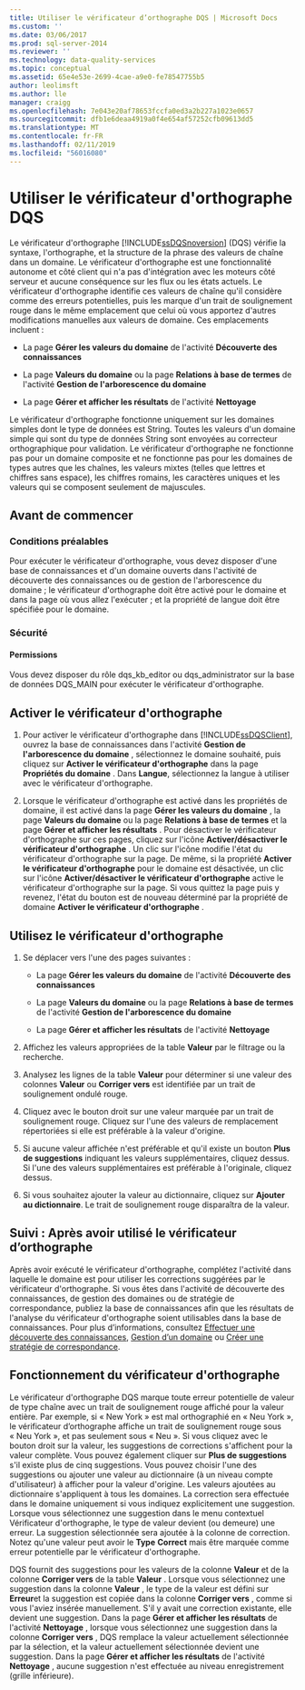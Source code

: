 ```yaml
---
title: Utiliser le vérificateur d’orthographe DQS | Microsoft Docs
ms.custom: ''
ms.date: 03/06/2017
ms.prod: sql-server-2014
ms.reviewer: ''
ms.technology: data-quality-services
ms.topic: conceptual
ms.assetid: 65e4e53e-2699-4cae-a9e0-fe78547755b5
author: leolimsft
ms.author: lle
manager: craigg
ms.openlocfilehash: 7e043e20af78653fccfa0ed3a2b227a1023e0657
ms.sourcegitcommit: dfb1e6deaa4919a0f4e654af57252cfb09613dd5
ms.translationtype: MT
ms.contentlocale: fr-FR
ms.lasthandoff: 02/11/2019
ms.locfileid: "56016080"
---
```

# <a name="use-the-dqs-speller"></a>Utiliser le vérificateur d'orthographe DQS
  Le vérificateur d'orthographe [!INCLUDE[ssDQSnoversion](../includes/ssdqsnoversion-md.md)] (DQS) vérifie la syntaxe, l'orthographe, et la structure de la phrase des valeurs de chaîne dans un domaine. Le vérificateur d'orthographe est une fonctionnalité autonome et côté client qui n'a pas d'intégration avec les moteurs côté serveur et aucune conséquence sur les flux ou les états actuels. Le vérificateur d'orthographe identifie ces valeurs de chaîne qu'il considère comme des erreurs potentielles, puis les marque d'un trait de soulignement rouge dans le même emplacement que celui où vous apportez d'autres modifications manuelles aux valeurs de domaine. Ces emplacements incluent :  
  
-   La page **Gérer les valeurs du domaine** de l'activité **Découverte des connaissances**  
  
-   La page **Valeurs du domaine** ou la page **Relations à base de termes** de l'activité **Gestion de l'arborescence du domaine**  
  
-   La page **Gérer et afficher les résultats** de l'activité **Nettoyage**  
  
 Le vérificateur d'orthographe fonctionne uniquement sur les domaines simples dont le type de données est String. Toutes les valeurs d'un domaine simple qui sont du type de données String sont envoyées au correcteur orthographique pour validation. Le vérificateur d'orthographe ne fonctionne pas pour un domaine composite et ne fonctionne pas pour les domaines de types autres que les chaînes, les valeurs mixtes (telles que lettres et chiffres sans espace), les chiffres romains, les caractères uniques et les valeurs qui se composent seulement de majuscules.  
  
##  <a name="BeforeYouBegin"></a> Avant de commencer  
  
###  <a name="Prerequisites"></a> Conditions préalables  
 Pour exécuter le vérificateur d'orthographe, vous devez disposer d'une base de connaissances et d'un domaine ouverts dans l'activité de découverte des connaissances ou de gestion de l'arborescence du domaine ; le vérificateur d'orthographe doit être activé pour le domaine et dans la page où vous allez l'exécuter ; et la propriété de langue doit être spécifiée pour le domaine.  
  
###  <a name="Security"></a> Sécurité  
  
####  <a name="Permissions"></a> Permissions  
 Vous devez disposer du rôle dqs_kb_editor ou dqs_administrator sur la base de données DQS_MAIN pour exécuter le vérificateur d'orthographe.  
  
##  <a name="Enable"></a> Activer le vérificateur d'orthographe  
  
1.  Pour activer le vérificateur d'orthographe dans [!INCLUDE[ssDQSClient](../includes/ssdqsclient-md.md)], ouvrez la base de connaissances dans l'activité **Gestion de l'arborescence du domaine** , sélectionnez le domaine souhaité, puis cliquez sur **Activer le vérificateur d'orthographe** dans la page **Propriétés du domaine** . Dans **Langue**, sélectionnez la langue à utiliser avec le vérificateur d'orthographe.  
  
2.  Lorsque le vérificateur d'orthographe est activé dans les propriétés de domaine, il est activé dans la page **Gérer les valeurs du domaine** , la page **Valeurs du domaine** ou la page **Relations à base de termes** et la page **Gérer et afficher les résultats** . Pour désactiver le vérificateur d'orthographe sur ces pages, cliquez sur l'icône **Activer/désactiver le vérificateur d'orthographe** . Un clic sur l'icône modifie l'état du vérificateur d'orthographe sur la page. De même, si la propriété **Activer le vérificateur d'orthographe** pour le domaine est désactivée, un clic sur l'icône **Activer/désactiver le vérificateur d'orthographe** active le vérificateur d'orthographe sur la page. Si vous quittez la page puis y revenez, l'état du bouton est de nouveau déterminé par la propriété de domaine **Activer le vérificateur d'orthographe** .  
  
##  <a name="Use"></a> Utilisez le vérificateur d'orthographe  
  
1.  Se déplacer vers l'une des pages suivantes :  
  
    -   La page **Gérer les valeurs du domaine** de l'activité **Découverte des connaissances**  
  
    -   La page **Valeurs du domaine** ou la page **Relations à base de termes** de l'activité **Gestion de l'arborescence du domaine**  
  
    -   La page **Gérer et afficher les résultats** de l'activité **Nettoyage**  
  
2.  Affichez les valeurs appropriées de la table **Valeur** par le filtrage ou la recherche.  
  
3.  Analysez les lignes de la table **Valeur** pour déterminer si une valeur des colonnes **Valeur** ou **Corriger vers** est identifiée par un trait de soulignement ondulé rouge.  
  
4.  Cliquez avec le bouton droit sur une valeur marquée par un trait de soulignement rouge. Cliquez sur l'une des valeurs de remplacement répertoriées si elle est préférable à la valeur d'origine.  
  
5.  Si aucune valeur affichée n'est préférable et qu'il existe un bouton **Plus de suggestions** indiquant les valeurs supplémentaires, cliquez dessus. Si l'une des valeurs supplémentaires est préférable à l'originale, cliquez dessus.  
  
6.  Si vous souhaitez ajouter la valeur au dictionnaire, cliquez sur **Ajouter au dictionnaire**. Le trait de soulignement rouge disparaîtra de la valeur.  
  
##  <a name="FollowUp"></a> Suivi : Après avoir utilisé le vérificateur d’orthographe  
 Après avoir exécuté le vérificateur d'orthographe, complétez l'activité dans laquelle le domaine est pour utiliser les corrections suggérées par le vérificateur d'orthographe. Si vous êtes dans l'activité de découverte des connaissances, de gestion des domaines ou de stratégie de correspondance, publiez la base de connaissances afin que les résultats de l'analyse du vérificateur d'orthographe soient utilisables dans la base de connaissances. Pour plus d’informations, consultez [Effectuer une découverte des connaissances](../../2014/data-quality-services/perform-knowledge-discovery.md), [Gestion d’un domaine](../../2014/data-quality-services/managing-a-domain.md) ou [Créer une stratégie de correspondance](../../2014/data-quality-services/create-a-matching-policy.md).  
  
##  <a name="How"></a> Fonctionnement du vérificateur d'orthographe  
 Le vérificateur d'orthographe DQS marque toute erreur potentielle de valeur de type chaîne avec un trait de soulignement rouge affiché pour la valeur entière. Par exemple, si « New York » est mal orthographié en « Neu York », le vérificateur d’orthographe affiche un trait de soulignement rouge sous « Neu York », et pas seulement sous « Neu ». Si vous cliquez avec le bouton droit sur la valeur, les suggestions de corrections s'affichent pour la valeur complète. Vous pouvez également cliquer sur **Plus de suggestions** s'il existe plus de cinq suggestions. Vous pouvez choisir l'une des suggestions ou ajouter une valeur au dictionnaire (à un niveau compte d'utilisateur) à afficher pour la valeur d'origine. Les valeurs ajoutées au dictionnaire s'appliquent à tous les domaines. La correction sera effectuée dans le domaine uniquement si vous indiquez explicitement une suggestion. Lorsque vous sélectionnez une suggestion dans le menu contextuel Vérificateur d'orthographe, le type de valeur devient (ou demeure) une erreur. La suggestion sélectionnée sera ajoutée à la colonne de correction. Notez qu'une valeur peut avoir le **Type** **Correct** mais être marquée comme erreur potentielle par le vérificateur d'orthographe.  
  
 DQS fournit des suggestions pour les valeurs de la colonne **Valeur** et de la colonne **Corriger vers** de la table **Valeur** . Lorsque vous sélectionnez une suggestion dans la colonne **Valeur** , le type de la valeur est défini sur **Erreur**et la suggestion est copiée dans la colonne **Corriger vers** , comme si vous l'aviez insérée manuellement. S'il y avait une correction existante, elle devient une suggestion. Dans la page **Gérer et afficher les résultats** de l'activité **Nettoyage** , lorsque vous sélectionnez une suggestion dans la colonne **Corriger vers** , DQS remplace la valeur actuellement sélectionnée par la sélection, et la valeur actuellement sélectionnée devient une suggestion. Dans la page **Gérer et afficher les résultats** de l'activité **Nettoyage** , aucune suggestion n'est effectuée au niveau enregistrement (grille inférieure).  
  
  
